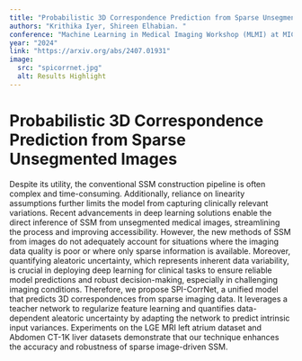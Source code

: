 ```yaml
---
title: "Probabilistic 3D Correspondence Prediction from Sparse Unsegmented Images"
authors: "Krithika Iyer, Shireen Elhabian. "
conference: "Machine Learning in Medical Imaging Workshop (MLMI) at MICCAI"
year: "2024"
link: "https://arxiv.org/abs/2407.01931"
image:
  src: "spicorrnet.jpg"
  alt: Results Highlight
---
```


# Probabilistic 3D Correspondence Prediction from Sparse Unsegmented Images
Despite its utility, the conventional SSM construction pipeline is often complex and time-consuming. Additionally, reliance on linearity assumptions further limits the model from capturing clinically relevant variations. Recent advancements in deep learning solutions enable the direct inference of SSM from unsegmented medical images, streamlining the process and improving accessibility. However, the new methods of SSM from images do not adequately account for situations where the imaging data quality is poor or where only sparse information is available. Moreover, quantifying aleatoric uncertainty, which represents inherent data variability, is crucial in deploying deep learning for clinical tasks to ensure reliable model predictions and robust decision-making, especially in challenging imaging conditions. Therefore, we propose SPI-CorrNet, a unified model that predicts 3D correspondences from sparse imaging data. It leverages a teacher network to regularize feature learning and quantifies data-dependent aleatoric uncertainty by adapting the network to predict intrinsic input variances. Experiments on the LGE MRI left atrium dataset and Abdomen CT-1K liver datasets demonstrate that our technique enhances the accuracy and robustness of sparse image-driven SSM. 